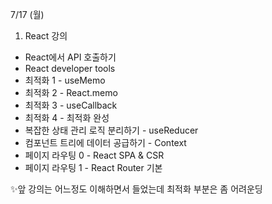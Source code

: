 7/17 (월)

1. React 강의
- React에서 API 호출하기
- React developer tools
- 최적화 1 - useMemo
- 최적화 2 - React.memo
- 최적화 3 - useCallback
- 최적화 4 - 최적화 완성
- 복잡한 상태 관리 로직 분리하기 - useReducer
- 컴포넌트 트리에 데이터 공급하기 - Context
- 페이지 라우팅 0 - React SPA & CSR
- 페이지 라우팅 1 - React Router 기본

✨앞 강의는 어느정도 이해하면서 들었는데 최적화 부분은 좀 어려운딩